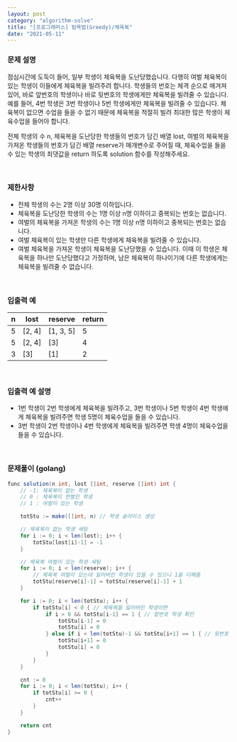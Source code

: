 ```yaml
---
layout: post
category: "algorithm-solve"
title: "[프로그래머스] 탐욕법(Greedy)/체육복"
date: "2021-05-11"
---
```


### 문제 설명

점심시간에 도둑이 들어, 일부 학생이 체육복을 도난당했습니다. 다행히 여벌 체육복이 있는 학생이 이들에게 체육복을 빌려주려 합니다. 학생들의 번호는 체격 순으로 매겨져 있어, 바로 앞번호의 학생이나 바로 뒷번호의 학생에게만 체육복을 빌려줄 수 있습니다. 예를 들어, 4번 학생은 3번 학생이나 5번 학생에게만 체육복을 빌려줄 수 있습니다. 체육복이 없으면 수업을 들을 수 없기 때문에 체육복을 적절히 빌려 최대한 많은 학생이 체육수업을 들어야 합니다.<br>

전체 학생의 수 n, 체육복을 도난당한 학생들의 번호가 담긴 배열 lost, 여벌의 체육복을 가져온 학생들의 번호가 담긴 배열 reserve가 매개변수로 주어질 때, 체육수업을 들을 수 있는 학생의 최댓값을 return 하도록 solution 함수를 작성해주세요.

<br>

### 제한사항
- 전체 학생의 수는 2명 이상 30명 이하입니다.
- 체육복을 도난당한 학생의 수는 1명 이상 n명 이하이고 중복되는 번호는 없습니다.
- 여벌의 체육복을 가져온 학생의 수는 1명 이상 n명 이하이고 중복되는 번호는 없습니다.
- 여벌 체육복이 있는 학생만 다른 학생에게 체육복을 빌려줄 수 있습니다.
- 여벌 체육복을 가져온 학생이 체육복을 도난당했을 수 있습니다. 이때 이 학생은 체육복을 하나만 도난당했다고 가정하며, 남은 체육복이 하나이기에 다른 학생에게는 체육복을 빌려줄 수 없습니다.

<br>

### 입출력 예

|n|lost|reserve|return|
|---|---|---|---|
|5|[2, 4]|[1, 3, 5]|5|
|5|[2, 4]|[3]|4|
|3|[3]|[1]|2|

<br>

### 입출력 예 설명
- 1번 학생이 2번 학생에게 체육복을 빌려주고, 3번 학생이나 5번 학생이 4번 학생에게 체육복을 빌려주면 학생 5명이 체육수업을 들을 수 있습니다.
- 3번 학생이 2번 학생이나 4번 학생에게 체육복을 빌려주면 학생 4명이 체육수업을 들을 수 있습니다.

<br>

### 문제풀이 (golang)

```java
func solution(n int, lost []int, reserve []int) int {
	// -1: 체육복이 없는 학생
	// 0 : 체육복이 한벌인 학생
	// 1 : 여벌이 있는 학생

	totStu := make([]int, n) // 학생 슬라이스 생성

	// 체육복이 없는 학생 세팅
	for i := 0; i < len(lost); i++ {
		totStu[lost[i]-1] = -1
	}

	// 체육복 여벌이 있는 학생 세팅
	for i := 0; i < len(reserve); i++ {
		// 체육복 여벌이 있는데 잃어버린 학생이 있을 수 있으니 1을 더해줌
		totStu[reserve[i]-1] = totStu[reserve[i]-1] + 1
	}

	for i := 0; i < len(totStu); i++ {
		if totStu[i] < 0 { // 체육복을 잃어버린 학생이면
			if i > 0 && totStu[i-1] == 1 { // 앞번호 학생 확인
				totStu[i-1] = 0
				totStu[i] = 0
			} else if i < len(totStu)-1 && totStu[i+1] == 1 { // 뒷번호 학생 확인
				totStu[i+1] = 0
				totStu[i] = 0
			}
		}
	}

	cnt := 0
	for i := 0; i < len(totStu); i++ {
		if totStu[i] >= 0 {
			cnt++
		}
	}

	return cnt
}
```